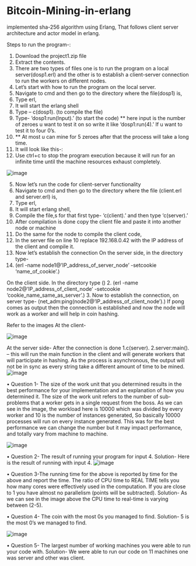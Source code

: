# Bitcoin-Mining-in-erlang
implemented sha-256 algorithm using Erlang, That follows client server architecture and actor model in erlang.


Steps to run the program-:
1.	Download the project1.zip file
2.	Extract the contents.
3.	There are two types of files one is to run the program on a local server(dosp1.erl) and the other is to establish a client-server connection to run the workers on different nodes.
4.	Let’s start with how to run the program on the local server.
1.	Navigate to cmd and then go to the directory where the file(dosp1) is,
2.	Type erl,
3.	It will start the erlang shell
4.	Type – c(dosp1). (to compile the file)
5.	Type- ‘dosp1:run(Input).’ (to start the code)  ** here input is the number of zeroes u want to test it on so write it like ‘dosp1:run(4).’ If u want to test it to four 0’s.
6.	** At most u can mine for 5 zeroes after that the process will take a long time.
7.	It will look like this-:
8.	Use ctrl+c to stop the program execution because it will run for an infinite time until the machine resources exhaust completely.
 
![image](https://user-images.githubusercontent.com/38376053/196007863-7f101d1b-cd24-493c-9195-c6b23a3262e2.png)


5.	Now let’s run the code for client-server functionality
1.	Navigate to cmd and then go to the directory where the file (client.erl and server.erl) is,
2.	Type erl,
3.	It will start erlang shell,
4.	Compile the file,s for that first type- ‘c(client).’ and then type ‘c(server).’
5.	After compilation is done copy the client file and paste it into another node or machine
6.	Do the same for the node to compile the client code,
7.	In the server file on line 10 replace 192.168.0.42 with the IP address of the client and compile it.
8.	Now let’s establish the connection
                                                        On the server side, in the directory type-
1.	(erl -name node1@’IP_address_of_server_node’ -setcookie ‘name_of_cookie’.)

On the client side. In the directory type ()
2.	(erl -name node2@’IP_address_of_client_node’ -setcookie ‘cookie_name_same_as_server’.)
3.	Now to establish the connection, on server type- (net_adm:ping(node2@’IP_address_of_client_node’).)
    If pong comes as output then the connection is established and now the node will work as a worker and will help in coin hashing.   

Refer to the images
At the client-
 
![image](https://user-images.githubusercontent.com/38376053/196007885-d9133052-c271-4900-aa9d-0537fc91bbc5.png)






At the server side- 
After the connection is done
  1.c(server).
 2.server:main().  – this will run the main function in the client and will generate workers that will participate in hashing.
As the process is asynchronous,  the output will not be in sync as every string take a different amount of time to be mined. 
![image](https://user-images.githubusercontent.com/38376053/196007898-c6e028b0-4a13-4a18-a589-7e1bc65afc03.png)

 



•	Question 1- The size of the work unit that you determined results in the best performance for your implementation and an explanation of how you determined it. The size of the work unit refers to the number of sub-problems that a worker gets in a single request from the boss.
As we can see in the image, the workload here is 10000 which was divided by every worker and 10 is the number of instances generated, So basically 10000 processes will run on every instance generated.
This was for the best performance we can change the number but it may impact performance, and totally vary from machine to machine. 
  
![image](https://user-images.githubusercontent.com/38376053/196007900-02559fa4-6648-45ce-8ed0-502b9c91f893.png)















•	Question 2- The result of running your program for input 4.
Solution-  Here is the result of running with input 4. 
![image](https://user-images.githubusercontent.com/38376053/196007905-227245d8-282a-4a62-a7dd-bea2949684aa.png)




•	Question 3-The running time for the above is reported by time for the above and report the time.  The ratio of CPU time to REAL TIME tells you how many cores were effectively used in the computation.  If you are close to 1 you have almost no parallelism (points will be subtracted).
Solution- As we can see in the image above the CPU time to real-time is varying between (2-5).






•	Question 4- The coin with the most 0s you managed to find.
Solution- 5 is the most 0’s we managed to find.
 
 ![image](https://user-images.githubusercontent.com/38376053/196007913-abf8d501-5271-41e8-9e73-725300a886de.png)

•	Question 5- The largest number of working machines you were able to run your code with.
Solution- We were able to run our code on 11 machines one was server and other was client.

  

